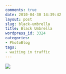 ```yaml
---
comments: true
date: 2010-04-30 14:39:42
layout: post
slug: black-umbrella
title: Black Umbrella
wordpress_id: 3324
categories:
- PhotoBlog
tags:
- waiting in traffic
---
```


![](http://ryanfitzer.com/main/wp-content/uploads/2010/04/2010-04-30-at-13-05-55.jpg)
